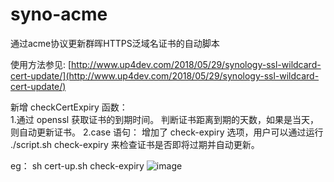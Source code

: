 # syno-acme
通过acme协议更新群晖HTTPS泛域名证书的自动脚本

使用方法参见: [http://www.up4dev.com/2018/05/29/synology-ssl-wildcard-cert-update/](http://www.up4dev.com/2018/05/29/synology-ssl-wildcard-cert-update/)


新增 checkCertExpiry 函数：</br>
1.通过 openssl 获取证书的到期时间。
判断证书距离到期的天数，如果是当天，则自动更新证书。
2.case 语句：
增加了 check-expiry 选项，用户可以通过运行 ./script.sh check-expiry 来检查证书是否即将过期并自动更新。

eg：
sh cert-up.sh check-expiry
![image](https://github.com/user-attachments/assets/76aaa056-93e4-4ea4-b7a9-74e53e096e8a)
